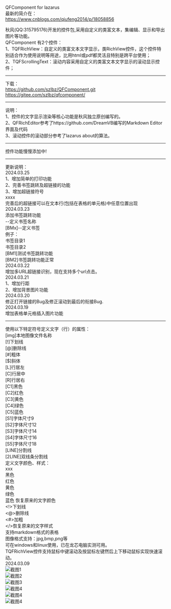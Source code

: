QFComponent for lazarus    
最新的简介在：  
https://www.cnblogs.com/qiufeng2014/p/18058856     

秋风(QQ:315795176)开发的控件包,采用自定义的类富文本，集编辑、显示和导出图片等功能。  
QFComponent 有2个控件：  
1、TQFRichView：自定义的类富文本文字显示，类RichView控件，这个控件特别适合作为使用说明等用途，比用html或pdf都灵活且特别是跨平台使用；  
2、TQFScrollingText：滚动内容采用自定义的类富文本文字显示的滚动显示控件；  
*****
下载：  
https://github.com/szlbz/QFComponent.git  
https://gitee.com/szlbz/qfcomponent/  
*****
说明：  
1、控件的文字显示渲染等核心功能是秋风独立原创编写的。  
2、QFRichEditor参考了https://github.com/DreamVB编写的Markdown Editor界面及代码  
3、滚动控件的滚动部分参考了lazarus about的算法。  
*****
控件功能慢慢添加中!  
*****
更新说明：  
2024.03.25  
1、增加简单的打印功能  
2、完善书签跳转及超链接的功能  
3、增加超链接符号  
<hlk>xxxx</hlk>  
完善后的超链接可以在文本行(包括在表格的单元格)中任意位置出现  
2024.03.23  
添加书签跳转功能  
<BMx>--定义书签名称  
[BMx]--定义书签  
例子：  
<BM1>书签目录1  
<BM2>书签目录2  
[BM1]测试书签跳转功能  
[BM2]书签跳转功能正常  
2024.03.22  
增加多URL超链接识别，现在支持多个url点击。  
2024.03.21  
1、增加行距  
2、增加背景图片功能  
2024.03.20  
修正打开链接的Bug及修正滚动到最后的衔接Bug.  
2024.03.19  
增加表格单元格插入图片功能  
*****
使用以下特定符号定义文字（行）的属性：  
[img]本地图像文件名称  
[!]下划线  
[@]删除线  
[#]粗体  
[$]斜体  
[L]行居左  
[C]行居中  
[R]行居右  
[C1]黑色  
[C2]红色  
[C3]黄色  
[C4]绿色  
[C5]蓝色  
[S1]字体尺寸9  
[S2]字体尺寸12  
[S3]字体尺寸14  
[S4]字体尺寸16  
[S5]字体尺寸18  
[LINE]分割线  
[2LINE]双线条分割线  
定义文字颜色、样式：  
<C1>xxx</C>  
<C1>黑色  
<C2>红色  
<C3>黄色  
<C4>绿色  
<C5>蓝色 
</C>恢复原来的文字颜色  
<!>下划线  
<@>删除线  
<#>加粗  
</>恢复原来的文字样式  
支持markdown格式的表格   
图像格式支持：jpg,bmp,png等    
可在windows和linux使用，已在龙芯电脑实测可用。  
TQFRichView控件支持鼠标中键滚动及按鼠标左键然后上下移动鼠标实现快速滚动。  
2024.03.09  
![截图1](%E6%88%AA%E5%9B%BE.png)  
![截图2](%E6%88%AA%E5%9B%BE2.png)  
![截图3](%E6%88%AA%E5%9B%BE3.png)  
![截图4](%E6%88%AA%E5%9B%BE4.png)  
![截图4](%E6%88%AA%E5%9B%BE5.png)  
![截图4](%E6%88%AA%E5%9B%BE6.png)  
